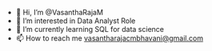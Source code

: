 - 👋 Hi, I’m @VasanthaRajaM
- 👀 I’m interested in Data Analyst Role
- 🌱 I’m currently learning SQL for data science
- 📫 How to reach me vasantharajacmbhavani@gmail.com

<!---
VasanthaRajaM/VasanthaRajaM is a ✨ special ✨ repository because its `README.md` (this file) appears on your GitHub profile.
You can click the Preview link to take a look at your changes.
--->
